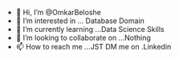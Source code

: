 - 👋 Hi, I’m @OmkarBeloshe
- 👀 I’m interested in ... Database Domain
- 🌱 I’m currently learning ...Data Science Skills
- 💞️ I’m looking to collaborate on ...Nothing
- 📫 How to reach me ...JST DM me on .Linkedin

<!---
OmkarBeloshe/OmkarBeloshe is a ✨ special ✨ repository because its `README.md` (this file) appears on your GitHub profile.
You can click the Preview link to take a look at your changes.
--->
